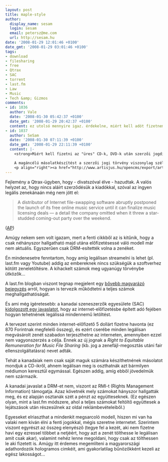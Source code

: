 ```yaml
---
layout: post
title: maple-style
author:
  display_name: sesam
  login: sesam
  email: petersz@me.com
  url: http://sesam.hu
date: '2008-01-29 12:01:46 +0100'
date_gmt: '2008-01-29 03:01:46 +0100'
tags:
- download
- filesharing
- free
- Qtrax
- SAC
- torrent
- last.fm
- Law
- Music
- Tech &amp; Gizmos
comments:
- id: 1036
  author: Vale
  date: '2008-01-30 05:42:37 +0100'
  date_gmt: '2008-01-29 20:42:37 +0100'
  content: ez utolsó mennyire igaz. érdekelne, miért kell adót fizetnem a cdk után.
- id: 1037
  author: SeSam
  date: '2008-01-30 07:11:39 +0100'
  date_gmt: '2008-01-29 22:11:39 +0100'
  content: |-
    <strong>Miért kell fizetni az "üres" CD-k, DVD-k után szerzői jogdíjat?</strong>

    A magáncélú másolatkészítést a szerzői jogi törvény viszonylag széles körben lehetővé teszi. Ez azonban csak úgy lehetséges, ha azoknak a műveknek az alkotói, jogosultjai, amelyek a törvény alapján így másolhatóak, legalább részbeni kártalanításban részesülnek. A jog nem akarja a magánszemélyeket a másolatkészítések miatt folyamatosan ellenőrizni, ezért azokat kötelezi átalány jellegű fizetésre, akik olyan hordozókat gyártanak, forgalmaznak, amelyek lehetővé teszik a magáncélú másolatkészítést.
    <p align="right"><a href="http://www.artisjus.hu/opencms/export/artisjus/felhasznaloknak/faq.html#05" rel="nofollow">Artisjus</a></p>
---
```


Fejlemény a Qtrax-ügyben, hogy - divatszóval élve - hazudtak. A valós helyzet az, hogy nincs aláírt szerződésük a kiadókkal, szóval az ingyen legális zenekánaán még nem jött el:

> A distributor of Internet file-swapping software abruptly postponed the launch of its free online music service until it can finalize music licensing deals — a detail the company omitted when it threw a star-studded coming-out party over the weekend.

([AP](http://ap.google.com/article/ALeqM5iyWs82_A8Xu8Uj8ko1R4QxJH5xZgD8UF64F80))

Amúgy nekem sem volt igazam, mert a fenti cikkből az is kitűnik, hogy a csak néhányszor hallgatható majd utána előfizetésessé váló modell már nem aktuális. Egyszerűen csak DRM-esítették volna a zenéket.

Én mindenesetre fenntartom, hogy amíg legálisan streamelni is lehet (pl. last.fm vagy Youtube) addig az embereknek nincs szükségük a szoftverhez kötött zeneletöltésre. A kihackelt számok meg ugyanúgy törvénybe ütközők...

A last.fm blogban viszont tegnap megjelent egy [bővebb magyarázó bejegyzés](http://blog.last.fm/2008/01/28/free-the-music-follow-up-qa) arról, hogyan is tervezik működtetni a teljes számok meghallgathatóságát.

És ami még ígéretesebb: a kanadai szeneszerzők egyesülete (SAC) [kidolgozott egy javaslatot](http://www.songwriters.ca/studio/proposal.php), hogy az internet-előfizetésbe épített adó fejében hogyan tehetnének legálissá mindennemű letöltést.

A tervezet szerint minden internet-előfizető 5 dollárt fizetne havonta (ez 870 Forintnak megfelelő összeg), és ezért cserébe minden legálisan megvásárolt zenét szabadon terjeszthetne az interneten, amennyiben ezzel nem vagyonszerzés a célja. Ennek az új jognak a _Right to Equitable Remuneration for Music File Sharing_ (kb. jog a zenefájl-megosztás utáni fair ellenszolgáltatásra) nevet adták.

Tehát a kanadaiak nem csak saját maguk számára készíthetnének másolatot mondjuk a CD-ikről, ahnem legálisan meg is oszthatnák azt bármilyen médiumon keresztül egymással. Egészen addig, amíg ebből jövedelmük nem származik.

A kanadai javaslat a DRM-et nem, viszont az RMI-t (Rights Management Information) támogatja. Azaz követnék mely számokat hányszor hallgatták meg, és ez alapján osztanák szét a pénzt az együtteseknek. (Ez egészen olyan, mint a last.fm módszere, ahol a teljes számokat feltöltő együttesek a lejátszások után részesülnek az oldal reklámbevételeiből.)

Egyeseket elriaszthat a mindenkit megsarcoló modell, hiszen mi van ha valaki nem kíván élni a fenti jogokkal, mégis szeretne internetet. Szerintem viszont egyrészt az összeg elenyésző (tegye fel a kezét, aki nem fizetne havi egy ezressel többet a netjéért, hogy azt a zenét tölthesse le legálisan amit csak akar), valamint nehéz lenne megoldani, hogy csak az tölthessen le aki fizetett is. Amúgy itt érdemes megemlíteni a magyarországi adathordozók hologramos cimkéit, ami gyakorlatilag bűnözőkként kezeli az egész lakosságot...
